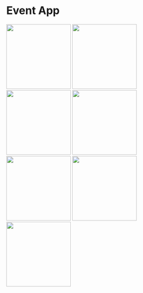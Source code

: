# Event App

<img src="https://github.com/winit30/eventApp-modified/blob/master/screenshots/1.jpeg" width="170"/>
<img src="https://github.com/winit30/eventApp-modified/blob/master/screenshots/2.jpeg" width="170"/>
<img src="https://github.com/winit30/eventApp-modified/blob/master/screenshots/3.jpeg" width="170"/>
<img src="https://github.com/winit30/eventApp-modified/blob/master/screenshots/4.jpeg" width="170"/>
<img src="https://github.com/winit30/eventApp-modified/blob/master/screenshots/5.jpeg" width="170"/>
<img src="https://github.com/winit30/eventApp-modified/blob/master/screenshots/6.jpeg" width="170"/>
<img src="https://github.com/winit30/eventApp-modified/blob/master/screenshots/7.jpeg" width="170"/>
